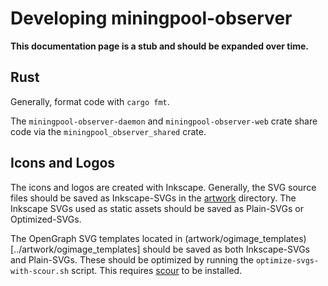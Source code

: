 # Developing miningpool-observer

**This documentation page is a stub and should be expanded over time.**

## Rust

Generally, format code with `cargo fmt`.

The `miningpool-observer-daemon` and `miningpool-observer-web` crate share code via the `miningpool_observer_shared` crate.

## Icons and Logos

The icons and logos are created with Inkscape.
Generally, the SVG source files should be saved as Inkscape-SVGs in the [artwork](../artwork) directory.
The Inkscape SVGs used as static assets should be saved as Plain-SVGs or Optimized-SVGs.

The OpenGraph SVG templates located in (artwork/ogimage_templates)[../artwork/ogimage_templates] should be saved as both Inkscape-SVGs and Plain-SVGs.
These should be optimized by running the `optimize-svgs-with-scour.sh` script.
This requires [scour](https://github.com/scour-project/scour) to be installed.
